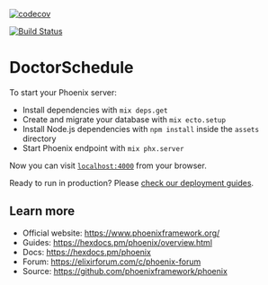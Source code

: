 [![codecov](https://codecov.io/gh/theguuholi/doctor_schedule/branch/main/graph/badge.svg?token=SL9ADOVJ32)](undefined)

[![Build Status](https://travis-ci.com/theguuholi/doctor_schedule.svg?branch=master)](https://travis-ci.com/theguuholi/doctor_schedule)

# DoctorSchedule

To start your Phoenix server:

  * Install dependencies with `mix deps.get`
  * Create and migrate your database with `mix ecto.setup`
  * Install Node.js dependencies with `npm install` inside the `assets` directory
  * Start Phoenix endpoint with `mix phx.server`

Now you can visit [`localhost:4000`](http://localhost:4000) from your browser.

Ready to run in production? Please [check our deployment guides](https://hexdocs.pm/phoenix/deployment.html).

## Learn more

  * Official website: https://www.phoenixframework.org/
  * Guides: https://hexdocs.pm/phoenix/overview.html
  * Docs: https://hexdocs.pm/phoenix
  * Forum: https://elixirforum.com/c/phoenix-forum
  * Source: https://github.com/phoenixframework/phoenix
